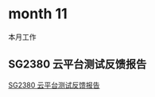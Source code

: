 # month 11

本月工作

## SG2380 云平台测试反馈报告

 [SG2380 云平台测试反馈报告](https://gihttps://gitee.com/chuachuaa/ISRC/blob/master/SG2380/SG2380.md)

